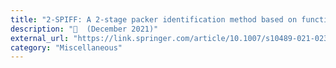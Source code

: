 ```yaml
---
title: "2-SPIFF: A 2-stage packer identification method based on function call graph and file attributes"
description: "📰  (December 2021)"
external_url: "https://link.springer.com/article/10.1007/s10489-021-02347-w"
category: "Miscellaneous"
---
```

